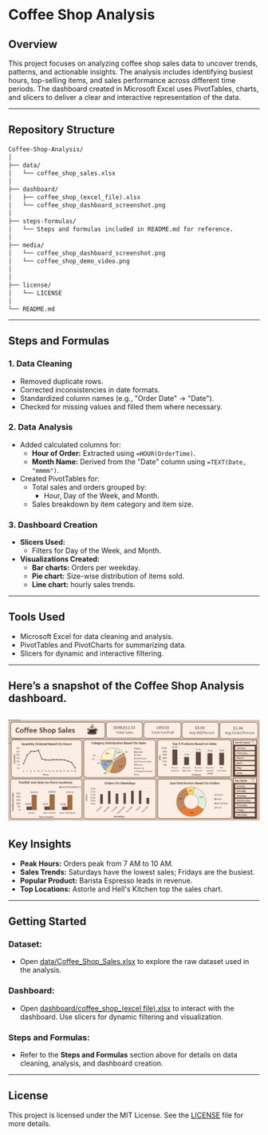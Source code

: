 # Coffee Shop Analysis

## Overview
This project focuses on analyzing coffee shop sales data to uncover trends, patterns, and actionable insights. The analysis includes identifying busiest hours, top-selling items, and sales performance across different time periods. The dashboard created in Microsoft Excel uses PivotTables, charts, and slicers to deliver a clear and interactive representation of the data.

---

## Repository Structure

```plaintext
Coffee-Shop-Analysis/
│
├── data/
│   └── coffee_shop_sales.xlsx     
│
├── dashboard/
│   ├── coffee_shop_(excel_file).xlsx  
│   └── coffee_shop_dashboard_screenshot.png    
│
├── steps-formulas/
│   └── Steps and formulas included in README.md for reference.
│
├── media/
│   └── coffee_shop_dashboard_screenshot.png 
│   └── coffee_shop_demo_video.png 
│
│
├── license/
│   └── LICENSE                    
│
└── README.md                     

```
---

## Steps and Formulas

### 1. Data Cleaning
- Removed duplicate rows.
- Corrected inconsistencies in date formats.
- Standardized column names (e.g., "Order Date" → "Date").
- Checked for missing values and filled them where necessary.
    

### 2. Data Analysis
- Added calculated columns for:
    - **Hour of Order:** Extracted using `=HOUR(OrderTime)`.
    - **Month Name:** Derived from the "Date" column using `=TEXT(Date, "mmmm")`.
- Created PivotTables for:
    - Total sales and orders grouped by:
        - Hour, Day of the Week, and Month.
    - Sales breakdown by item category and item size.

### 3. Dashboard Creation
- **Slicers Used:**
    - Filters for Day of the Week, and Month.
- **Visualizations Created:**
    - **Bar charts:** Orders per weekday.
    - **Pie chart:** Size-wise distribution of items sold.
    - **Line chart:** hourly sales trends.

---

## Tools Used
- Microsoft Excel for data cleaning and analysis.
- PivotTables and PivotCharts for summarizing data.
- Slicers for dynamic and interactive filtering.

---
## Here’s a snapshot of the Coffee Shop Analysis dashboard.
![Coffee shop analysis](dashboard/coffee_shop_dashboard.png)
---
## Key Insights
- **Peak Hours:** Orders peak from 7 AM to 10 AM.
- **Sales Trends:** Saturdays have the lowest sales; Fridays are the busiest.
- **Popular Product:** Barista Espresso leads in revenue.
- **Top Locations:** Astorle and Hell's Kitchen top the sales chart.

---

## Getting Started

### Dataset:
- Open [data/Coffee_Shop_Sales.xlsx](./data) to explore the raw dataset used in the analysis.

### Dashboard:
- Open [dashboard/coffee_shop_(excel file).xlsx](./dashboard) to interact with the dashboard. Use slicers for dynamic filtering and visualization.

### Steps and Formulas:
- Refer to the **Steps and Formulas** section above for details on data cleaning, analysis, and dashboard creation.

---

## License
This project is licensed under the MIT License. See the [LICENSE](./LICENSE) file for more details.


